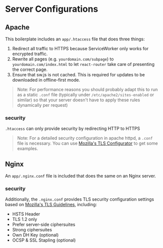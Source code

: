 # Server Configurations

## Apache

This boilerplate includes an `app/.htaccess` file that does three things:

1. Redirect all traffic to HTTPS because ServiceWorker only works for encrypted
   traffic.
1. Rewrite all pages (e.g. `yourdomain.com/subpage`) to `yourdomain.com/index.html`
   to let `react-router` take care of presenting the correct page.
1. Ensure that sw.js is not cached. This is required for updates to be downloaded in offline-first mode.

> Note: For performance reasons you should probably adapt this to run as a static
  `.conf` file (typically under `/etc/apache2/sites-enabled` or similar) so that
  your server doesn't have to apply these rules dynamically per request)

### security
`.htaccess` can only provide security by redirecting HTTP to HTTPS

> Note: For a detailed security configuration in apache httpd, a `.conf` file is necessary. You can use [Mozilla's TLS Configurator](https://mozilla.github.io/server-side-tls/ssl-config-generator/) to get some examples.

## Nginx

An `app/.nginx.conf` file is included that does the same on an Nginx server.

### security

Additionally, the `.nginx.conf` provides TLS security configuration settings based on [Mozilla's TLS Guidelines](https://wiki.mozilla.org/Security/Server_Side_TLS), including:

- HSTS Header
- TLS 1.2 only
- Prefer server-side ciphersuites
- Strong ciphersuites
- Own DH Key (optional)
- OCSP & SSL Stapling (optional)
